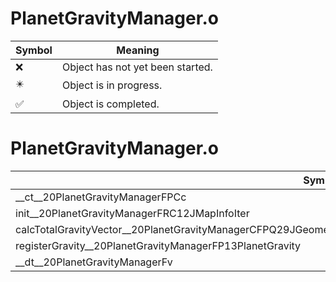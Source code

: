 # PlanetGravityManager.o
| Symbol | Meaning 
| ------------- | ------------- 
| :x: | Object has not yet been started. 
| :eight_pointed_black_star: | Object is in progress. 
| :white_check_mark: | Object is completed. 


# PlanetGravityManager.o
| Symbol | Decompiled? |
| ------------- | ------------- |
| __ct__20PlanetGravityManagerFPCc | :white_check_mark: |
| init__20PlanetGravityManagerFRC12JMapInfoIter | :white_check_mark: |
| calcTotalGravityVector__20PlanetGravityManagerCFPQ29JGeometry8TVec3&lt;f&gt;P11GravityInfoRCQ29JGeometry8TVec3&lt;f&gt;UlUl | :white_check_mark: |
| registerGravity__20PlanetGravityManagerFP13PlanetGravity | :white_check_mark: |
| __dt__20PlanetGravityManagerFv | :white_check_mark: |
